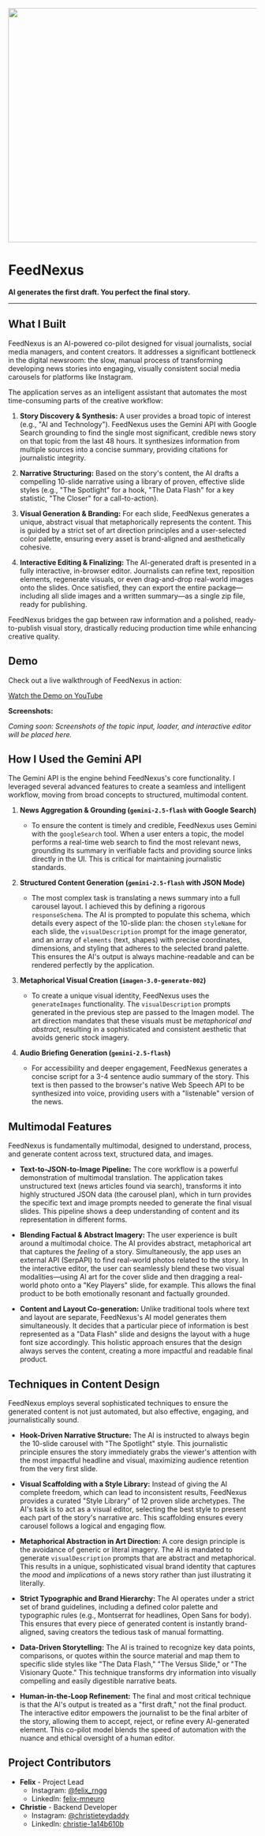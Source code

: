 <div align="center">
<img width="1200" height="475" alt="GHBanner" src="https://github.com/user-attachments/assets/0aa67016-6eaf-458a-adb2-6e31a0763ed6" />
</div>

# FeedNexus

**AI generates the first draft. You perfect the final story.**

---

## What I Built

FeedNexus is an AI-powered co-pilot designed for visual journalists, social media managers, and content creators. It addresses a significant bottleneck in the digital newsroom: the slow, manual process of transforming developing news stories into engaging, visually consistent social media carousels for platforms like Instagram.

The application serves as an intelligent assistant that automates the most time-consuming parts of the creative workflow:

1.  **Story Discovery & Synthesis:** A user provides a broad topic of interest (e.g., "AI and Technology"). FeedNexus uses the Gemini API with Google Search grounding to find the single most significant, credible news story on that topic from the last 48 hours. It synthesizes information from multiple sources into a concise summary, providing citations for journalistic integrity.

2.  **Narrative Structuring:** Based on the story's content, the AI drafts a compelling 10-slide narrative using a library of proven, effective slide styles (e.g., "The Spotlight" for a hook, "The Data Flash" for a key statistic, "The Closer" for a call-to-action).

3.  **Visual Generation & Branding:** For each slide, FeedNexus generates a unique, abstract visual that metaphorically represents the content. This is guided by a strict set of art direction principles and a user-selected color palette, ensuring every asset is brand-aligned and aesthetically cohesive.

4.  **Interactive Editing & Finalizing:** The AI-generated draft is presented in a fully interactive, in-browser editor. Journalists can refine text, reposition elements, regenerate visuals, or even drag-and-drop real-world images onto the slides. Once satisfied, they can export the entire package—including all slide images and a written summary—as a single zip file, ready for publishing.

FeedNexus bridges the gap between raw information and a polished, ready-to-publish visual story, drastically reducing production time while enhancing creative quality.

## Demo

Check out a live walkthrough of FeedNexus in action:

[Watch the Demo on YouTube](https://www.youtube.com/watch?v=dQw4w9WgXcQ) <!-- Placeholder YouTube Link -->

**Screenshots:**

*Coming soon: Screenshots of the topic input, loader, and interactive editor will be placed here.*

## How I Used the Gemini API

The Gemini API is the engine behind FeedNexus's core functionality. I leveraged several advanced features to create a seamless and intelligent workflow, moving from broad concepts to structured, multimodal content.

1.  **News Aggregation & Grounding (`gemini-2.5-flash` with Google Search)**
    *   To ensure the content is timely and credible, FeedNexus uses Gemini with the `googleSearch` tool. When a user enters a topic, the model performs a real-time web search to find the most relevant news, grounding its summary in verifiable facts and providing source links directly in the UI. This is critical for maintaining journalistic standards.

2.  **Structured Content Generation (`gemini-2.5-flash` with JSON Mode)**
    *   The most complex task is translating a news summary into a full carousel layout. I achieved this by defining a rigorous `responseSchema`. The AI is prompted to populate this schema, which details every aspect of the 10-slide plan: the chosen `styleName` for each slide, the `visualDescription` prompt for the image generator, and an array of `elements` (text, shapes) with precise coordinates, dimensions, and styling that adheres to the selected brand palette. This ensures the AI's output is always machine-readable and can be rendered perfectly by the application.

3.  **Metaphorical Visual Creation (`imagen-3.0-generate-002`)**
    *   To create a unique visual identity, FeedNexus uses the `generateImages` functionality. The `visualDescription` prompts generated in the previous step are passed to the Imagen model. The art direction mandates that these visuals must be *metaphorical and abstract*, resulting in a sophisticated and consistent aesthetic that avoids generic stock imagery.

4.  **Audio Briefing Generation (`gemini-2.5-flash`)**
    *   For accessibility and deeper engagement, FeedNexus generates a concise script for a 3-4 sentence audio summary of the story. This text is then passed to the browser's native Web Speech API to be synthesized into voice, providing users with a "listenable" version of the news.

## Multimodal Features

FeedNexus is fundamentally multimodal, designed to understand, process, and generate content across text, structured data, and images.

-   **Text-to-JSON-to-Image Pipeline:** The core workflow is a powerful demonstration of multimodal translation. The application takes unstructured text (news articles found via search), transforms it into highly structured JSON data (the carousel plan), which in turn provides the specific text and image prompts needed to generate the final visual slides. This pipeline shows a deep understanding of content and its representation in different forms.

-   **Blending Factual & Abstract Imagery:** The user experience is built around a multimodal choice. The AI provides abstract, metaphorical art that captures the *feeling* of a story. Simultaneously, the app uses an external API (SerpAPI) to find real-world photos related to the story. In the interactive editor, the user can seamlessly blend these two visual modalities—using AI art for the cover slide and then dragging a real-world photo onto a "Key Players" slide, for example. This allows the final product to be both emotionally resonant and factually grounded.

-   **Content and Layout Co-generation:** Unlike traditional tools where text and layout are separate, FeedNexus's AI model generates them simultaneously. It decides that a particular piece of information is best represented as a "Data Flash" slide and designs the layout with a huge font size accordingly. This holistic approach ensures that the design always serves the content, creating a more impactful and readable final product.

## Techniques in Content Design

FeedNexus employs several sophisticated techniques to ensure the generated content is not just automated, but also effective, engaging, and journalistically sound.

-   **Hook-Driven Narrative Structure:** The AI is instructed to always begin the 10-slide carousel with "The Spotlight" style. This journalistic principle ensures the story immediately grabs the viewer's attention with the most impactful headline and visual, maximizing audience retention from the very first slide.

-   **Visual Scaffolding with a Style Library:** Instead of giving the AI complete freedom, which can lead to inconsistent results, FeedNexus provides a curated "Style Library" of 12 proven slide archetypes. The AI's task is to act as a visual editor, selecting the best style to present each part of the story's narrative arc. This scaffolding ensures every carousel follows a logical and engaging flow.

-   **Metaphorical Abstraction in Art Direction:** A core design principle is the avoidance of generic or literal imagery. The AI is mandated to generate `visualDescription` prompts that are abstract and metaphorical. This results in a unique, sophisticated visual brand identity that captures the *mood* and *implications* of a news story rather than just illustrating it literally.

-   **Strict Typographic and Brand Hierarchy:** The AI operates under a strict set of brand guidelines, including a defined color palette and typographic rules (e.g., Montserrat for headlines, Open Sans for body). This ensures that every piece of generated content is instantly brand-aligned, saving creators the tedious task of manual formatting.

-   **Data-Driven Storytelling:** The AI is trained to recognize key data points, comparisons, or quotes within the source material and map them to specific slide styles like "The Data Flash," "The Versus Slide," or "The Visionary Quote." This technique transforms dry information into visually compelling and easily digestible narrative beats.

-   **Human-in-the-Loop Refinement:** The final and most critical technique is that the AI's output is treated as a "first draft," not the final product. The interactive editor empowers the journalist to be the final arbiter of the story, allowing them to accept, reject, or refine every AI-generated element. This co-pilot model blends the speed of automation with the nuance and ethical oversight of a human editor.

## Project Contributors

-   **Felix** - Project Lead
    -   Instagram: [@felix_rngg](https://www.instagram.com/felix_rngg)
    -   LinkedIn: [felix-mneuro](https://www.linkedin.com/in/felix-mneuro/)
-   **Christie** - Backend Developer
    -   Instagram: [@christieteydaddy](https://www.instagram.com/christieteydaddy/)
    -   LinkedIn: [christie-1a14b610b](https://www.linkedin.com/in/christie-1a14b610b/)
